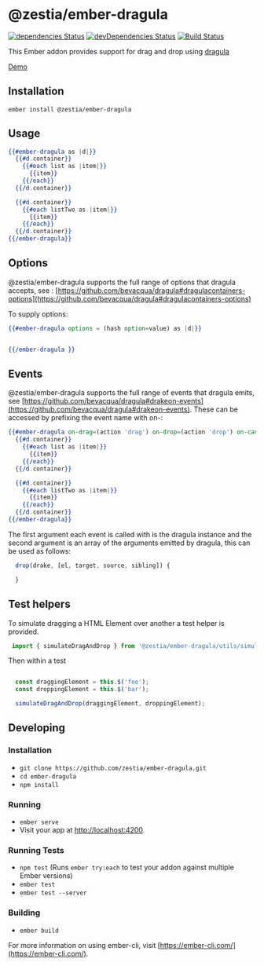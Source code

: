 # @zestia/ember-dragula

[![dependencies Status](https://david-dm.org/zestia/ember-dragula/status.svg)](https://david-dm.org/zestia/ember-dragula)
[![devDependencies Status](https://david-dm.org/zestia/ember-dragula/dev-status.svg)](https://david-dm.org/zestia/ember-dragula?type=dev)
[![Build Status](https://travis-ci.org/zestia/ember-dragula.svg?branch=master)](https://travis-ci.org/zestia/ember-dragula)



This Ember addon provides support for drag and drop using [dragula](https://bevacqua.github.io/dragula/)

[Demo](https://zestia.github.io/ember-dragula)

## Installation

```
ember install @zestia/ember-dragula
```

## Usage

```handlebars
{{#ember-dragula as |d|}}
  {{#d.container}}
    {{#each list as |item|}}
      {{item}}
    {{/each}}
  {{/d.container}}

  {{#d.container}}
    {{#each listTwo as |item|}}
      {{item}}
    {{/each}}
  {{/d.container}}
{{/ember-dragula}}

```

## Options

@zestia/ember-dragula supports the full range of options that dragula accepts, see : [https://github.com/bevacqua/dragula#dragulacontainers-options](https://github.com/bevacqua/dragula#dragulacontainers-options)

To supply options:

``` handlebars
{{#ember-dragula options = (hash option=value) as |d|}}


{{/ember-dragula }}

```

## Events

@zestia/ember-dragula supports the full range of events that dragula emits, see [https://github.com/bevacqua/dragula#drakeon-events](https://github.com/bevacqua/dragula#drakeon-events). These can be accessed by prefixing the event name with on-:

```handlebars
{{#ember-dragula on-drag=(action 'drag') on-drop=(action 'drop') on-cancel=(action 'cancel') ..... as |d|}}
  {{#d.container}}
    {{#each list as |item|}}
      {{item}}
    {{/each}}
  {{/d.container}}

  {{#d.container}}
    {{#each listTwo as |item|}}
      {{item}}
    {{/each}}
  {{/d.container}}
{{/ember-dragula}}

```

The first argument each event is called with is the dragula instance and the second argument is an array of the arguments emitted by dragula, this can be used as follows:


```JavaScript
  drop(drake, [el, target, source, sibling]) {

  }
```

## Test helpers

To simulate dragging a HTML Element over another a test helper is provided.

```javascript
 import { simulateDragAndDrop } from '@zestia/ember-dragula/utils/simulate-drag-drop'
```

Then within a test

```javascript

  const draggingElement = this.$('foo');
  const droppingElement = this.$('bar');

  simulateDragAndDrop(draggingElement, droppingElement);

```


## Developing
### Installation

* `git clone https://github.com/zestia/ember-dragula.git`
* `cd ember-dragula`
* `npm install`

###  Running

* `ember serve`
* Visit your app at [http://localhost:4200](http://localhost:4200).

### Running Tests

* `npm test` (Runs `ember try:each` to test your addon against multiple Ember versions)
* `ember test`
* `ember test --server`

### Building

* `ember build`

For more information on using ember-cli, visit [https://ember-cli.com/](https://ember-cli.com/).
